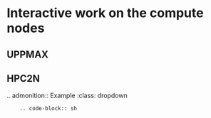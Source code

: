 # Interactive work on the compute nodes



UPPMAX
------

HPC2N
-----

.. admonition:: Example 
    :class: dropdown
   
        .. code-block:: sh
